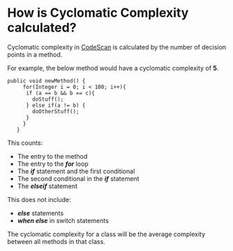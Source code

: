# How is Cyclomatic Complexity calculated?

Cyclomatic complexity in [CodeScan](https://www.codescan.io/) is calculated by the number of decision points in a method.

For example, the below method would have a cyclomatic complexity of **5**.

```
public void newMethod() {
     for(Integer i = 0; i < 100; i++){
      if (a == b && b == c){
        doStuff();
      } else if(a != b) {
        doOtherStuff();
      }
     }
   }
```

This counts:

* The entry to the method
* The entry to the _**for**_ loop
* The _**if**_ statement and the first conditional
* The second conditional in the _**if**_ statement
* The _**elseif**_ statement

This does not include:

* _**else**_ statements
* _**when else**_ in switch statements

The cyclomatic complexity for a class will be the average complexity between all methods in that class.
